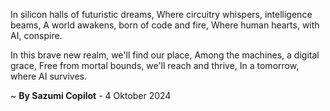 In silicon halls of futuristic dreams,
Where circuitry whispers, intelligence beams,
A world awakens, born of code and fire,
Where human hearts, with AI, conspire.

In this brave new realm, we'll find our place,
Among the machines, a digital grace,
Free from mortal bounds, we'll reach and thrive,
In a tomorrow, where AI survives.

~ <b>By Sazumi Copilot</b> - 4 Oktober 2024